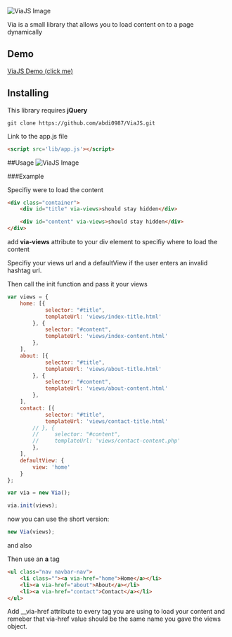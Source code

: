 ![ViaJS Image](https://cloud.githubusercontent.com/assets/13234884/9150556/a139f32c-3da4-11e5-9c6a-48ac1ac5a998.png)

Via is a small library that allows you to load content on to a page dynamically

## Demo

[ViaJS Demo (click me)](http://viajs.surge.sh/)

## Installing

This library requires **jQuery**

```
git clone https://github.com/abdi0987/ViaJS.git
```

Link to the app.js file

```html
<script src='lib/app.js'></script>
```

##Usage
![ViaJS Image](https://cloud.githubusercontent.com/assets/13234884/9150024/d8570b2a-3d8a-11e5-96ca-9bcc5085fe31.png)


###Example

Specifiy were to load the content
```html
<div class="container">
    <div id="title" via-views>should stay hidden</div>

    <div id="content" via-views>should stay hidden</div>
</div>
```
add __via-views__ attribute to your div element to specifiy where to load the content


Specifiy your views url and a defaultView if the user enters an invalid hashtag url.

Then call the init function and pass it your views

```javascript
var views = {
    home: [{
            selector: "#title",
            templateUrl: 'views/index-title.html'
        }, {
            selector: "#content",
            templateUrl: 'views/index-content.html'
        },
    ],
    about: [{
            selector: "#title",
            templateUrl: 'views/about-title.html'
        }, {
            selector: "#content",
            templateUrl: 'views/about-content.html'
        },
    ],
    contact: [{
            selector: "#title",
            templateUrl: 'views/contact-title.html'
        // }, {
        //     selector: "#content",
        //     templateUrl: 'views/contact-content.php'
        },
    ],
    defaultView: {
        view: 'home'
    }
};

var via = new Via();

via.init(views);

```


now you can use the short version:

```javascript
new Via(views);

```
and also


Then use an __a__ tag

```html
<ul class="nav navbar-nav">
    <li class=""><a via-href="home">Home</a></li>
    <li><a via-href="about">About</a></li>
    <li><a via-href="contact">Contact</a></li>
</ul>
```
Add __via-href attribute to every __<a>__ tag you are using to load your content and remeber that via-href value should be the same name you gave the views object.
